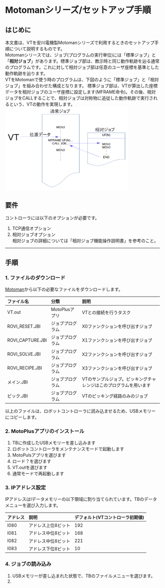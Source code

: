 # Motomanシリーズ/セットアップ手順

## はじめに  
本文書は、VTを安川電機製Motomanシリーズで利用するときのセットアップ手順について説明するものです。  
Motomanシリースでは、ジョブ(プログラムの実行単位)には「標準ジョブ」と「**相対ジョブ**」があります。標準ジョブ部は、教示時と同じ動作軌跡を辿る通常のプログラムです。これに対して相対ジョブ部は任意のユーザ座標を基準とした動作軌跡を辿ります。  
VTをMotomanで使う時のプログラムは、下図のように「標準ジョブ」と「相対ジョブ」を組み合わせた構成となります。
標準ジョブ部は、VTが算出した座標データを相対ジョブのユーザ座標に設定します(MFRAME命令)。その後、相対ジョブをCALLすることで、相対ジョブは対称物に追従した動作軌跡で実行されるという、VTの動作を実現します。  
<img src="img/soutaijob.png" width="400" />  

## 要件  
コントローラには以下のオプションが必要です。

1. TCP通信オプション
2. 相対ジョブオプション  
  相対ジョブの詳細については「相対ジョブ機能操作説明書」を参考のこと。

-----------------

## 手順

### 1. ファイルのダウンロード
[Motoman](https://github.com/YOODS/rovi_industrial/)から以下の必要なファイルをダウンロードします。

|ファイル名|分類|説明|
|:---|:---|:---|
|VT.out|MotoPlusアプリ|VTとの接続を行うタスク|
|ROVI_RESET.JBI|ジョブプログラム|X0ファンクションを呼び出すジョブ|
|ROVI_CAPTURE.JBI|ジョブプログラム|X1ファンクションを呼び出すジョブ|
|ROVI_SOLVE.JBI|ジョブプログラム|X2ファンクションを呼び出すジョブ|
|ROVI_RECIPE.JBI|ジョブプログラム|X3ファンクションを呼び出すジョブ|
|メイン.JBI|ジョブプログラム|VTのサンプルジョブ。ピッキングチャレンジはこのプログラムを用います|
|ピック.JBI|ジョブプログラム|VTのピッキング経路のみのジョブ|

以上のファイルは、ロボットコントローラに読み込ませるため、USBメモリーにコピーします。

### 2. MotoPlusアプリのインストール  
1. TBに作成したUSBメモリーを差し込みます
2. ロボットコントローラをメンテナンスモードで起動します
3. MotoPulsアプリを選びます
4. ロード？を選びます
5. VT.outを選びます
6. 通常モードで再起動します

### 3. IPアドレス設定  
IPアドレスはIデータメモリーの以下領域に割り当てられています。TBのデータメニューを選び入力します。

|アドレス|説明|デフォルト(VTコントローラ初期値)|
|:---|:---|:---|
|I080|アドレス上位8ビット|192|
|I081|アドレス中位8ビット|168|
|I082|アドレス中位8ビット|221|
|I083|アドレス下位8ビット|10|

### 4. ジョブの読み込み
1. USBメモリーが差し込まれた状態で、TBのファイルメニューを選びます。
2. 
